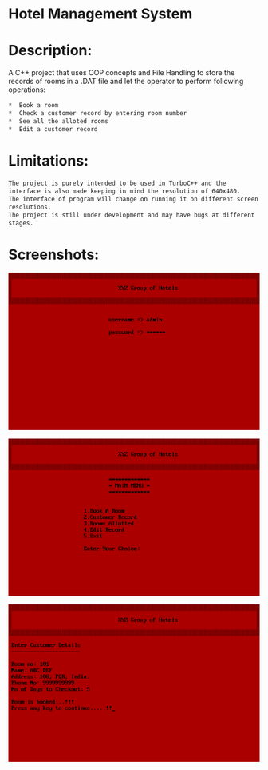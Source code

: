 # Hotel Management System

# Description:


A C++ project that uses OOP concepts and File Handling to store the records of rooms in a .DAT file and let the operator to perform following operations:

	*  Book a room
	*  Check a customer record by entering room number
	*  See all the alloted rooms
	*  Edit a customer record
	

# Limitations:

	The project is purely intended to be used in TurboC++ and the interface is also made keeping in mind the resolution of 640x480.
	The interface of program will change on running it on different screen resolutions.
	The project is still under development and may have bugs at different stages.
	
# Screenshots:

![1](https://github.com/anjalijha0807/HOTEL-MANAGEMENT-SYSTEM/blob/main/Hotel-Management-System-master/Screenshots/1.png)

![2](https://github.com/anjalijha0807/HOTEL-MANAGEMENT-SYSTEM/blob/main/Hotel-Management-System-master/Screenshots/2.png)

![3](https://github.com/anjalijha0807/HOTEL-MANAGEMENT-SYSTEM/blob/main/Hotel-Management-System-master/Screenshots/3.png)

